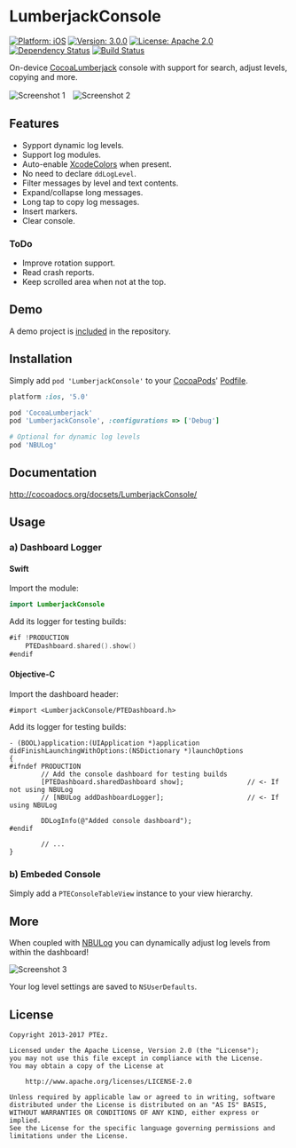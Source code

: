 
LumberjackConsole
=================

[![Platform: iOS](https://img.shields.io/cocoapods/p/LumberjackConsole.svg?style=flat)](http://cocoadocs.org/docsets/LumberjackConsole/)
[![Version: 3.0.0](https://img.shields.io/cocoapods/v/LumberjackConsole.svg?style=flat)](http://cocoadocs.org/docsets/LumberjackConsole/)
[![License: Apache 2.0](https://img.shields.io/cocoapods/l/LumberjackConsole.svg?style=flat)](http://cocoadocs.org/docsets/LumberjackConsole/)
[![Dependency Status](https://www.versioneye.com/objective-c/LumberjackConsole/badge.svg?style=flat)](https://www.versioneye.com/objective-c/LumberjackConsole)
[![Build Status](http://img.shields.io/travis/PTEz/LumberjackConsole/master.svg?style=flat)](https://travis-ci.org/PTEz/LumberjackConsole)

On-device [CocoaLumberjack](https://github.com/CocoaLumberjack/CocoaLumberjack) console with support for search, adjust levels, copying and more.

![Screenshot 1](http://ptez.github.io/LumberjackConsole/images/screenshot1.png)　![Screenshot 2](http://ptez.github.io/LumberjackConsole/images/screenshot2.png)

## Features

* Sypport dynamic log levels.
* Support log modules.
* Auto-enable [XcodeColors](https://github.com/robbiehanson/XcodeColors) when present.
* No need to declare `ddLogLevel`.
* Filter messages by level and text contents.
* Expand/collapse long messages.
* Long tap to copy log messages.
* Insert markers.
* Clear console.

### ToDo

* Improve rotation support.
* Read crash reports.
* Keep scrolled area when not at the top.

## Demo

A demo project is [included](Demo) in the repository.

## Installation

Simply add `pod 'LumberjackConsole'` to your [CocoaPods](http://cocoapods.org)' [Podfile](http://guides.cocoapods.org/syntax/podfile.html).

```ruby
platform :ios, '5.0'

pod 'CocoaLumberjack'
pod 'LumberjackConsole', :configurations => ['Debug']

# Optional for dynamic log levels
pod 'NBULog'
```

## Documentation

http://cocoadocs.org/docsets/LumberjackConsole/

## Usage

### a) Dashboard Logger

#### Swift

Import the module:
```swift
import LumberjackConsole
```

Add its logger for testing builds:
```swift
#if !PRODUCTION
    PTEDashboard.shared().show()
#endif
```

#### Objective-C

Import the dashboard header:
```obj-c
#import <LumberjackConsole/PTEDashboard.h>
```

Add its logger for testing builds:
```obj-c
- (BOOL)application:(UIApplication *)application didFinishLaunchingWithOptions:(NSDictionary *)launchOptions
{
#ifndef PRODUCTION
        // Add the console dashboard for testing builds
        [PTEDashboard.sharedDashboard show];                // <- If not using NBULog
        // [NBULog addDashboardLogger];                     // <- If using NBULog
        
        DDLogInfo(@"Added console dashboard");
#endif
        
        // ...
}
```

### b) Embeded Console

Simply add a `PTEConsoleTableView` instance to your view hierarchy.

## More

When coupled with [NBULog](https://github.com/CyberAgent/NBULog) you can dynamically adjust log levels from within the dashboard!

![Screenshot 3](http://ptez.github.io/LumberjackConsole/images/screenshot3.png)

Your log level settings are saved to `NSUserDefaults`.

## License

    Copyright 2013-2017 PTEz.
    
    Licensed under the Apache License, Version 2.0 (the "License");
    you may not use this file except in compliance with the License. 
    You may obtain a copy of the License at

        http://www.apache.org/licenses/LICENSE-2.0

    Unless required by applicable law or agreed to in writing, software
    distributed under the License is distributed on an "AS IS" BASIS,
    WITHOUT WARRANTIES OR CONDITIONS OF ANY KIND, either express or implied.
    See the License for the specific language governing permissions and
    limitations under the License.

